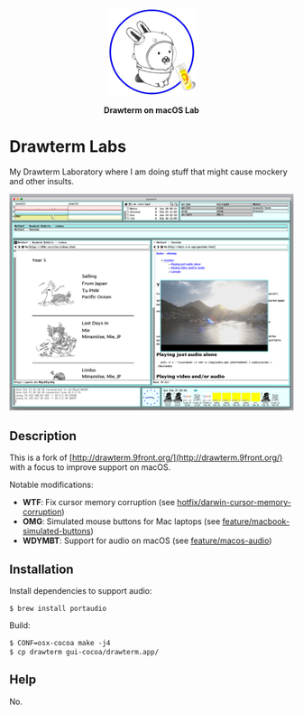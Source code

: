 <!-- Please be careful editing the below HTML, as GitHub is quite finicky with anything that looks like an HTML tag in GitHub Flavored Markdown. -->
<p align="center">
  <img src="GlendaLab.png" alt="Banner">
</p>
<p align="center">
  <b>Drawterm on macOS Lab</b>
</p>

# Drawterm Labs

My Drawterm Laboratory where I am doing stuff that might cause mockery and other insults.

<p align="center">
  <img src="screenshot.png" alt="Screenshot">
</p>

## Description

This is a fork of [http://drawterm.9front.org/](http://drawterm.9front.org/) with a focus to improve support on macOS.

Notable modifications:
* **WTF**: Fix cursor memory corruption (see [hotfix/darwin-cursor-memory-corruption](https://github.com/1g0rb0hm/drawterm/tree/hotfix/darwin-cursor-memory-corruption))
* **OMG**: Simulated mouse buttons for Mac laptops (see [feature/macbook-simulated-buttons](https://github.com/1g0rb0hm/drawterm/tree/feature/macbook-simulated-buttons))
* **WDYMBT**: Support for audio on macOS (see [feature/macos-audio](https://github.com/1g0rb0hm/drawterm/tree/feature/macos-audio))

## Installation

Install dependencies to support audio:

```
$ brew install portaudio
```

Build:

```
$ CONF=osx-cocoa make -j4
$ cp drawterm gui-cocoa/drawterm.app/
```

## Help

No.

